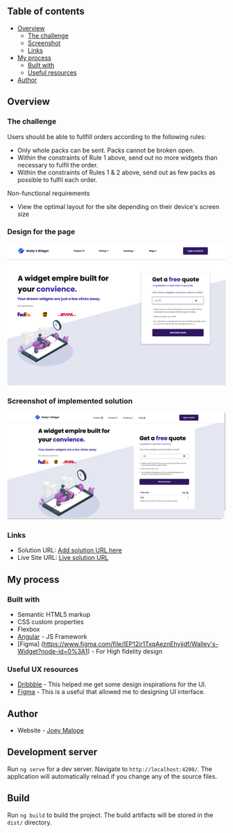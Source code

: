 ## Table of contents

- [Overview](#overview)
  - [The challenge](#the-challenge)
  - [Screenshot](#screenshot)
  - [Links](#links)
- [My process](#my-process)
  - [Built with](#built-with)
  - [Useful resources](#useful-resources)
- [Author](#author)

## Overview

### The challenge

Users should be able to fullfill orders according to the following rules:

- Only whole packs can be sent. Packs cannot be broken open.
- Within the constraints of Rule 1 above, send out no more widgets than necessary to fulfil the order.
- Within the constraints of Rules 1 & 2 above, send out as few packs as possible to fulfil each order.

Non-functional requirements

- View the optimal layout for the site depending on their device's screen size

### Design for the page

![](./landingPage.png)

### Screenshot of implemented solution

![](./screenshotOfWebApp.png)

### Links

- Solution URL: [Add solution URL here](https://your-solution-url.com)
- Live Site URL: [Live solution URL](https://walley-widget.vercel.app)

## My process

### Built with

- Semantic HTML5 markup
- CSS custom properties
- Flexbox
- [Angular](https://reactjs.org/) - JS Framework
- [Figma] (https://www.figma.com/file/lEP12ir1TxqAeznEhyjjdf/Walley's-Widget?node-id=0%3A1) - For High fidelity design

### Useful UX resources

- [Dribbble](https://dribbble.com/) - This helped me get some design inspirations for the UI.
- [Figma](https://www.figma.com/) - This is a useful that allowed me to designing UI interface.

## Author

- Website - [Joey Malope](https://www.your-site.com)

## Development server

Run `ng serve` for a dev server. Navigate to `http://localhost:4200/`. The application will automatically reload if you change any of the source files.

## Build

Run `ng build` to build the project. The build artifacts will be stored in the `dist/` directory.
